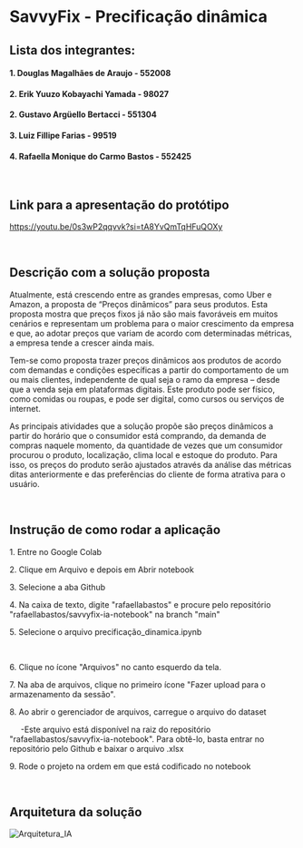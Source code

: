 # SavvyFix - Precificação dinâmica

## Lista dos integrantes:
#### 1. Douglas Magalhães de Araujo - 552008

#### 2. Erik Yuuzo Kobayachi Yamada - 98027

#### 2. Gustavo Argüello Bertacci - 551304

#### 3. Luiz Fillipe Farias - 99519

#### 4. Rafaella Monique do Carmo Bastos - 552425

<br>

## Link para a apresentação do protótipo
https://youtu.be/0s3wP2qqvvk?si=tA8YvQmTqHFuQOXy

<br>

## Descrição com a solução proposta
<p>Atualmente, está crescendo entre as grandes empresas, como Uber e Amazon, a proposta de “Preços dinâmicos” para seus produtos. Esta proposta mostra que preços fixos já não são mais favoráveis em muitos cenários e representam um problema para o maior crescimento da empresa e que, ao adotar preços que variam de acordo com determinadas métricas, a empresa tende a crescer ainda mais.</p>

<p>Tem-se como proposta trazer preços dinâmicos aos produtos de acordo com demandas e condições específicas a partir do comportamento de um ou mais clientes, independente de qual seja o ramo da empresa – desde que a venda seja em plataformas digitais. Este produto pode ser físico, como comidas ou roupas, e pode ser digital, como cursos ou serviços de internet.</p>

<p>As principais atividades que a solução propõe são preços dinâmicos a partir do horário que o consumidor está comprando, da demanda de compras naquele momento, da quantidade de vezes que um consumidor procurou o produto, localização, clima local e estoque do produto. Para isso, os preços do produto serão ajustados através da análise das métricas ditas anteriormente e das preferências do cliente de forma atrativa para o usuário.</p>

<br>

## Instrução de como rodar a aplicação
<p>1. Entre no Google Colab </p>
<p>2. Clique em Arquivo e depois em Abrir notebook</p>
<p>3. Selecione a aba Github</p>
<p>4. Na caixa de texto, digite "rafaellabastos" e procure pelo repositório "rafaellabastos/savvyfix-ia-notebook" na branch "main"</p>
<p>5. Selecione o arquivo precificação_dinamica.ipynb</p>
<br>
<p>6. Clique no ícone "Arquivos" no canto esquerdo da tela.</p>
<p>7. Na aba de arquivos, clique no primeiro ícone "Fazer upload para o armazenamento da sessão".</p>
<p>8. Ao abrir o gerenciador de arquivos, carregue o arquivo do dataset</p>
<p>&nbsp;&nbsp;&nbsp;&nbsp;&nbsp;-Este arquivo está disponível na raiz do repositório "rafaellabastos/savvyfix-ia-notebook". Para obtê-lo, basta entrar no repositório pelo Github e baixar o arquivo .xlsx</p>
<p>9. Rode o projeto na ordem em que está codificado no notebook</p>

<br>

## Arquitetura da solução
![Arquitetura_IA](https://github.com/user-attachments/assets/bad14793-9bcb-452d-9564-77d39f9e0b21)



